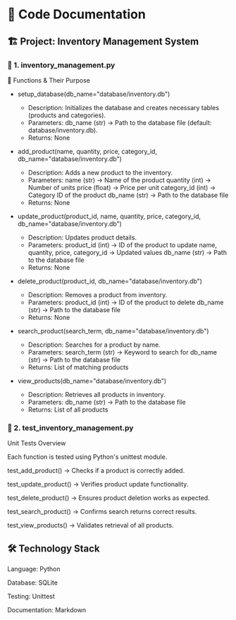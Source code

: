 # 📄 Code Documentation

## 🏗️ Project: Inventory Management System

### 📌 1. inventory_management.py

📌 Functions & Their Purpose

- setup_database(db_name="database/inventory.db")

    - Description: Initializes the database and creates necessary tables (products and categories).
    - Parameters:
    db_name (str) → Path to the database file (default: database/inventory.db).
    - Returns: None

- add_product(name, quantity, price, category_id, db_name="database/inventory.db")

    - Description: Adds a new product to the inventory.
    - Parameters:
        name (str) → Name of the product
        quantity (int) → Number of units
        price (float) → Price per unit
        category_id (int) → Category ID of the product
        db_name (str) → Path to the database file
    - Returns: None

- update_product(product_id, name, quantity, price, category_id, db_name="database/inventory.db")

    - Description: Updates product details.
    - Parameters:
        product_id (int) → ID of the product to update
        name, quantity, price, category_id → Updated values
        db_name (str) → Path to the database file
    - Returns: None

- delete_product(product_id, db_name="database/inventory.db")

    - Description: Removes a product from inventory.
    - Parameters:
        product_id (int) → ID of the product to delete
        db_name (str) → Path to the database file
    - Returns: None

- search_product(search_term, db_name="database/inventory.db")

    - Description: Searches for a product by name.
    - Parameters:
        search_term (str) → Keyword to search for
        db_name (str) → Path to the database file
    - Returns: List of matching products

- view_products(db_name="database/inventory.db")

    - Description: Retrieves all products in inventory.
    - Parameters:
        db_name (str) → Path to the database file
    - Returns: List of all products

### 📌 2. test_inventory_management.py

Unit Tests Overview

Each function is tested using Python's unittest module.

test_add_product() → Checks if a product is correctly added.

test_update_product() → Verifies product update functionality.

test_delete_product() → Ensures product deletion works as expected.

test_search_product() → Confirms search returns correct results.

test_view_products() → Validates retrieval of all products.

## 🛠️ Technology Stack

Language: Python

Database: SQLite

Testing: Unittest

Documentation: Markdown